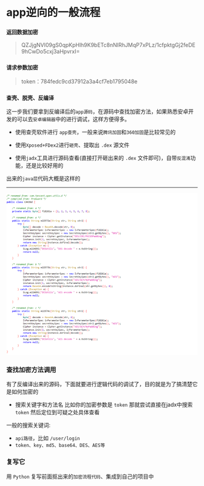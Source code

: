 # app逆向的一般流程

### `返回数据加密`

> QZJjgNVI09gS0qpKpHlh9K9bETc8nNIRhJMqP7xPLz/1cfpktgGj2feDE9hCwDo5cxj3aHpvrxI=

### `请求参数加密`

> token：784fedc9cd37912a3a4cf7eb1795048e

### `查壳、脱壳、反编译`

这一步我们要拿到反编译后的`app源码`，在源码中查找加密方法，如果熟悉安卓开发的可以去`安卓编辑器`中的进行调试，这样方便得多。

- 使用查壳软件进行 `app查壳`，一般来说`腾讯加固`和`360加固`是比较常见的

- 使用`Xposed+FDex2`进行`砸壳`、提取出 `.dex` 源文件

- 使用`jadx`工具进行源码查看(直接打开砸出来的 `.dex` 文件即可)，自带`反混淆`功能，还是比较好用的

出来的`java层`代码大概是这样的

---
![](images/QQ图片20210701093258.png)

### 查找加密方法调用

有了反编译出来的源码，下面就要进行逻辑代码的调试了，目的就是为了搞清楚它是如何加密的

- 搜索关键字和方法名
  比如你的加密参数是 `token` 那就尝试直接在jadx中搜索 `token` 然后定位到可疑之处具体查看

一般的搜索关键词:

- `api路径`，比如 `/user/login`
- `token、key、md5、base64、DES、AES等`

### 复写它

用 `Python` 复写前面抠出来的`加密流程代码`、集成到自己的项目中